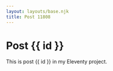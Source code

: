 ```yaml
---
layout: layouts/base.njk
title: Post 11808
---
```


# Post {{ id }}

This is post {{ id }} in my Eleventy project.
